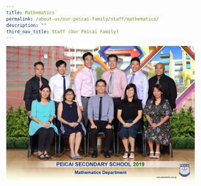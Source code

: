 ```yaml
---
title: Mathematics
permalink: /about-us/our-peicai-family/staff/mathematics/
description: ""
third_nav_title: Staff (Our Peicai Family)
---
```


<img src="/images/mathematics%20department%202.jpg">